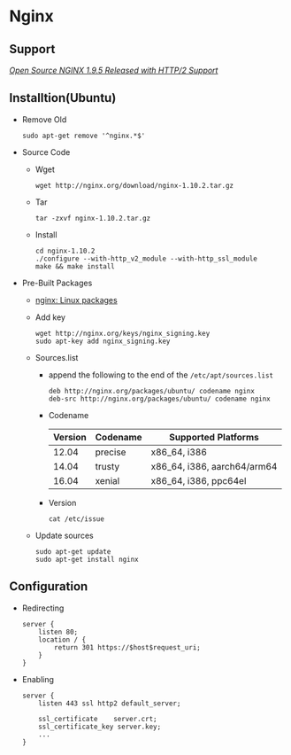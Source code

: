 # Nginx

## Support 

[*Open Source NGINX 1.9.5 Released with HTTP/2 Support*](https://www.nginx.com/blog/nginx-1-9-5/)

## Installtion(Ubuntu)

* Remove Old

  ```shell
  sudo apt-get remove '^nginx.*$'
  ```


* Source Code
  * Wget

    ```shell
    wget http://nginx.org/download/nginx-1.10.2.tar.gz
    ```

  * Tar

    ```shell
    tar -zxvf nginx-1.10.2.tar.gz
    ```

  * Install

    ```shell
    cd nginx-1.10.2
    ./configure --with-http_v2_module --with-http_ssl_module
    make && make install
    ```

* Pre-Built Packages

  * [nginx: Linux packages](http://nginx.org/en/linux_packages.html)

  * Add key

    ```shell
    wget http://nginx.org/keys/nginx_signing.key
    sudo apt-key add nginx_signing.key
    ```

  * Sources.list

    * append the following to the end of the `/etc/apt/sources.list`

      ```shell
      deb http://nginx.org/packages/ubuntu/ codename nginx
      deb-src http://nginx.org/packages/ubuntu/ codename nginx
      ```

    * Codename

      | Version | Codename | Supported Platforms         |
      | ------- | -------- | --------------------------- |
      | 12.04   | precise  | x86_64, i386                |
      | 14.04   | trusty   | x86_64, i386, aarch64/arm64 |
      | 16.04   | xenial   | x86_64, i386, ppc64el       |

    * Version

      ```shell
      cat /etc/issue
      ```

  * Update sources

    ```shell
    sudo apt-get update
    sudo apt-get install nginx
    ```

## Configuration

* Redirecting

  ```nginx
  server {
      listen 80;
      location / {
          return 301 https://$host$request_uri;
      }
  }
  ```

* Enabling

  ```nginx
  server {
      listen 443 ssl http2 default_server;

      ssl_certificate    server.crt;
      ssl_certificate_key server.key;
      ...
  }
  ```